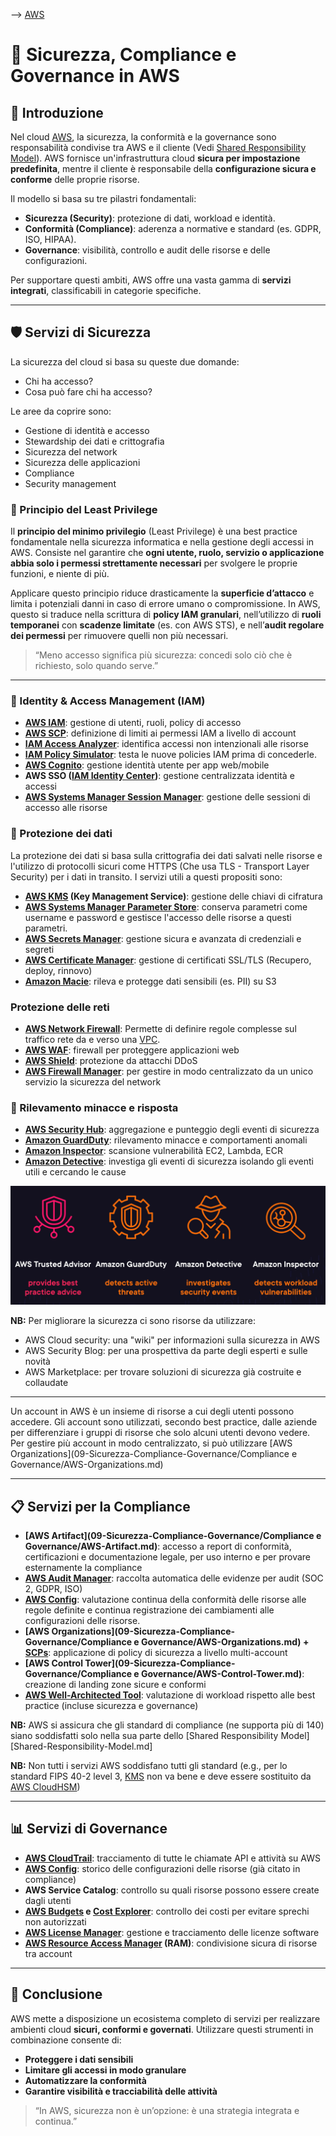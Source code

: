 --> [AWS](/00-Intro/AWS.md)
# 🔐 Sicurezza, Compliance e Governance in AWS

## 📘 Introduzione

Nel cloud [AWS](/00-Intro/AWS.md), la sicurezza, la conformità e la governance sono responsabilità condivise tra AWS e il cliente (Vedi [Shared Responsibility Model](/00-Intro/Shared-Responsibility-Model.md)). 
AWS fornisce un'infrastruttura cloud **sicura per impostazione predefinita**, mentre il cliente è responsabile della **configurazione sicura e conforme** delle proprie risorse.

Il modello si basa su tre pilastri fondamentali:
- **Sicurezza (Security)**: protezione di dati, workload e identità.
- **Conformità (Compliance)**: aderenza a normative e standard (es. GDPR, ISO, HIPAA).
- **Governance**: visibilità, controllo e audit delle risorse e delle configurazioni.

Per supportare questi ambiti, AWS offre una vasta gamma di **servizi integrati**, classificabili in categorie specifiche.

---

## 🛡️ Servizi di Sicurezza

La sicurezza del cloud si basa su queste due domande:
- Chi ha accesso?
- Cosa può fare chi ha accesso?

Le aree da coprire sono:
- Gestione di identità e accesso
- Stewardship dei dati e crittografia
- Sicurezza del network
- Sicurezza delle applicazioni
- Compliance
- Security management

### 🔐 Principio del Least Privilege

Il **principio del minimo privilegio** (Least Privilege) è una best practice fondamentale nella sicurezza informatica e nella gestione degli accessi in AWS. Consiste nel garantire che **ogni utente, ruolo, servizio o applicazione abbia solo i permessi strettamente necessari** per svolgere le proprie funzioni, e niente di più.

Applicare questo principio riduce drasticamente la **superficie d’attacco** e limita i potenziali danni in caso di errore umano o compromissione. 
In AWS, questo si traduce nella scrittura di **policy IAM granulari**, nell’utilizzo di **ruoli temporanei** con **scadenze limitate** (es. con AWS STS), e nell’**audit regolare dei permessi** per rimuovere quelli non più necessari.

> “Meno accesso significa più sicurezza: concedi solo ciò che è richiesto, solo quando serve.”

---

### 👤 Identity & Access Management (IAM)

- **[AWS IAM](/09-Sicurezza-Compliance-Governance/Sicurezza/AWS-IAM.md)**: gestione di utenti, ruoli, policy di accesso
- **[AWS SCP](/09-Sicurezza-Compliance-Governance/Sicurezza/AWS-Service-Control-Policies.md)**: definizione di limiti ai permessi IAM a livello di account
- **[IAM Access Analyzer](/09-Sicurezza-Compliance-Governance/Sicurezza/IAM-Access-Analyzer.md)**: identifica accessi non intenzionali alle risorse
- **[IAM Policy Simulator](/09-Sicurezza-Compliance-Governance/Sicurezza/IAM-Policy-Simulator.md)**: testa le nuove policies IAM prima di concederle.
- **[AWS Cognito](/09-Sicurezza-Compliance-Governance/Sicurezza/AWS-Cognito.md)**: gestione identità utente per app web/mobile
- **AWS SSO ([IAM Identity Center](/09-Sicurezza-Compliance-Governance/Sicurezza/AWS-IAM-Identity-Center.md))**: gestione centralizzata identità e accessi
- **[AWS Systems Manager Session Manager](/09-Sicurezza-Compliance-Governance/Sicurezza/AWS-Systems-Manager-Session-Manager.md)**: gestione delle sessioni di accesso alle risorse

### 🔐 Protezione dei dati

La protezione dei dati si basa sulla crittografia dei dati salvati nelle risorse e l'utilizzo di protocolli sicuri come HTTPS (Che usa TLS - Transport Layer Security) per i dati in transito.
I servizi utili a questi propositi sono:
- **[AWS KMS](/09-Sicurezza-Compliance-Governance/Sicurezza/AWS-KMS.md) (Key Management Service)**: gestione delle chiavi di cifratura
- **[AWS Systems Manager Parameter Store](/09-Sicurezza-Compliance-Governance/Sicurezza/AWS-Systems-Manager-Parameter-Store.md)**: conserva parametri come username e password e gestisce l'accesso delle risorse a questi parametri.
- **[AWS Secrets Manager](/09-Sicurezza-Compliance-Governance/Sicurezza/AWS-Secrets-Manager.md)**: gestione sicura e avanzata di credenziali e segreti
- **[AWS Certificate Manager](/09-Sicurezza-Compliance-Governance/Sicurezza/AWS-Certificate-Manager.md)**: gestione di certificati SSL/TLS (Recupero, deploy, rinnovo)
- **[Amazon Macie](/09-Sicurezza-Compliance-Governance/Sicurezza/Amazon-Macie.md)**: rileva e protegge dati sensibili (es. PII) su S3

### Protezione delle reti
- **[AWS Network Firewall](/09-Sicurezza-Compliance-Governance/Sicurezza/AWS-Network-Firewall.md)**: Permette di definire regole complesse sul traffico rete da e verso una [VPC](/03-CDN-e-Networking/Amazon-VPC.md).
- **[AWS WAF](/09-Sicurezza-Compliance-Governance/Sicurezza/AWS-WAF.md)**: firewall per proteggere applicazioni web
- **[AWS Shield](/09-Sicurezza-Compliance-Governance/Sicurezza/AWS-Shield.md)**: protezione da attacchi DDoS
- **[AWS Firewall Manager](/09-Sicurezza-Compliance-Governance/Sicurezza/AWS-Firewall-Manager.md)**: per gestire in modo centralizzato da un unico servizio la sicurezza del network
### 🧠 Rilevamento minacce e risposta

- **[AWS Security Hub](/09-Sicurezza-Compliance-Governance/Sicurezza/AWS-Security-Hub.md)**: aggregazione e punteggio degli eventi di sicurezza
- **[Amazon GuardDuty](/09-Sicurezza-Compliance-Governance/Sicurezza/Amazon-GuardDuty.md)**: rilevamento minacce e comportamenti anomali
- **[Amazon Inspector](/09-Sicurezza-Compliance-Governance/Sicurezza/Amazon-Inspector.md)**: scansione vulnerabilità EC2, Lambda, ECR
- **[Amazon Detective](/09-Sicurezza-Compliance-Governance/Sicurezza/Amazon-Detective.md)**: investiga gli eventi di sicurezza isolando gli eventi utili e cercando le cause

![Comparison of some security services](img/security-comparison.png)

**NB:** Per migliorare la sicurezza ci sono risorse da utilizzare:
- AWS Cloud security: una "wiki" per informazioni sulla sicurezza in AWS
- AWS Security Blog: per una prospettiva da parte degli esperti e sulle novità
- AWS Marketplace: per trovare soluzioni di sicurezza già costruite e collaudate

---
Un account in AWS è un insieme di risorse a cui degli utenti possono accedere. Gli account sono utilizzati, secondo best practice, dalle aziende per differenziare i gruppi di risorse che solo alcuni utenti devono vedere.
Per gestire più account in modo centralizzato, si può utilizzare [AWS Organizations](09-Sicurezza-Compliance-Governance/Compliance e Governance/AWS-Organizations.md)

---

## 📋 Servizi per la Compliance

- **[AWS Artifact](09-Sicurezza-Compliance-Governance/Compliance e Governance/AWS-Artifact.md)**: accesso a report di conformità, certificazioni e documentazione legale, per uso interno e per provare esternamente la compliance
- **[AWS Audit Manager](/08-Auditing-Monitoring-Logging/AWS-Audit-Manager.md)**: raccolta automatica delle evidenze per audit (SOC 2, GDPR, ISO)
- **[AWS Config](/08-Auditing-Monitoring-Logging/AWS-Config.md)**: valutazione continua della conformità delle risorse alle regole definite e continua registrazione dei cambiamenti alle configurazioni delle risorse.
- **[AWS Organizations](09-Sicurezza-Compliance-Governance/Compliance e Governance/AWS-Organizations.md) + [SCPs](/09-Sicurezza-Compliance-Governance/Sicurezza/AWS-Service-Control-Policies.md)**: applicazione di policy di sicurezza a livello multi-account
- **[AWS Control Tower](09-Sicurezza-Compliance-Governance/Compliance e Governance/AWS-Control-Tower.md)**: creazione di landing zone sicure e conformi
- **[AWS Well-Architected Tool](/08-Auditing-Monitoring-Logging/AWS-Well-Architected-Tool.md)**: valutazione di workload rispetto alle best practice (incluse sicurezza e governance)

**NB:** AWS si assicura che gli standard di compliance (ne supporta più di 140) siano soddisfatti solo nella sua parte dello [Shared Responsibility Model][Shared-Responsibility-Model.md]

**NB:** Non tutti i servizi AWS soddisfano tutti gli standard (e.g., per lo standard FIPS 40-2 level 3, [KMS](/09-Sicurezza-Compliance-Governance/Sicurezza/AWS-KMS.md) non va bene e deve essere sostituito da [AWS CloudHSM](/09-Sicurezza-Compliance-Governance/Sicurezza/AWS-CloudHSM.md))

---

## 📊 Servizi di Governance


- **[AWS CloudTrail](/08-Auditing-Monitoring-Logging/Amazon-CloudTrail.md)**: tracciamento di tutte le chiamate API e attività su AWS
- **[AWS Config](/08-Auditing-Monitoring-Logging/AWS-Config.md)**: storico delle configurazioni delle risorse (già citato in compliance)
- **AWS Service Catalog**: controllo su quali risorse possono essere create dagli utenti
- **[AWS Budgets](/10-Prezzo-Fatturazione-Supporto/AWS-Budgets.md) e [Cost Explorer](/10-Prezzo-Fatturazione-Supporto/AWS-Cost-Explorer.md)**: controllo dei costi per evitare sprechi non autorizzati
- **[AWS License Manager](/09-Sicurezza-Compliance-Governance/Sicurezza/AWS-License-Manager.md)**: gestione e tracciamento delle licenze software
- **[AWS Resource Access Manager](/09-Sicurezza-Compliance-Governance/Sicurezza/AWS-RAM.md) (RAM)**: condivisione sicura di risorse tra account

---

## 📌 Conclusione

AWS mette a disposizione un ecosistema completo di servizi per realizzare ambienti cloud **sicuri, conformi e governati**. Utilizzare questi strumenti in combinazione consente di:

- **Proteggere i dati sensibili**
- **Limitare gli accessi in modo granulare**
- **Automatizzare la conformità**
- **Garantire visibilità e tracciabilità delle attività**

> “In AWS, sicurezza non è un’opzione: è una strategia integrata e continua.”
